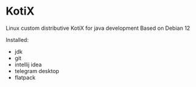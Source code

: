 # KotiX
Linux custom distributive KotiX for java development
Based on Debian 12

Installed:
- jdk
- git
- intellij idea
- telegram desktop
- flatpack
